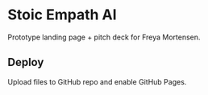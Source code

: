 # Stoic Empath AI

Prototype landing page + pitch deck for Freya Mortensen.

## Deploy
Upload files to GitHub repo and enable GitHub Pages.
